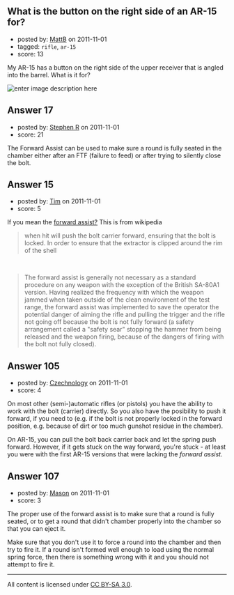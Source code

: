 ## What is the button on the right side of an AR-15 for?

- posted by: [MattB](https://stackexchange.com/users/-1/24-mattb) on 2011-11-01
- tagged: `rifle`, `ar-15`
- score: 13

My AR-15 has a button on the right side of the upper receiver that is angled into the barrel.  What is it for?

![enter image description here][1]


  [1]: http://i.stack.imgur.com/0qlL4.png


## Answer 17

- posted by: [Stephen R](https://stackexchange.com/users/-1/34-stephen-r) on 2011-11-01
- score: 21

The Forward Assist can be used to make sure a round is fully seated in the chamber either after an FTF (failure to feed) or after trying to silently close the bolt.


## Answer 15

- posted by: [Tim](https://stackexchange.com/users/-1/45-tim) on 2011-11-01
- score: 5

<p>If you mean the <a href="http://en.wikipedia.org/wiki/Forward_assist" rel="nofollow">forward assist?</a>  This is from wikipedia</p>

<blockquote>
  <p>when hit will push the bolt carrier forward, ensuring that the bolt
  is locked. In order to ensure that the extractor is clipped around the
  rim of the shell</p>
</blockquote>

<p><br /></p>

<blockquote>
  <p>The forward assist is generally not necessary as a standard procedure
  on any weapon with the exception of the British SA-80A1 version.
  Having realized the frequency with which the weapon jammed when taken
  outside of the clean environment of the test range, the forward assist
  was implemented to save the operator the potential danger of aiming
  the rifle and pulling the trigger and the rifle not going off because
  the bolt is not fully forward (a safety arrangement called a "safety
  sear" stopping the hammer from being released and the weapon firing,
  because of the dangers of firing with the bolt not fully closed).</p>
</blockquote>



## Answer 105

- posted by: [Czechnology](https://stackexchange.com/users/-1/101-czechnology) on 2011-11-01
- score: 4

On most other (semi-)automatic rifles (or pistols) you have the ability to work with the bolt (carrier) directly. So you also have the posibility to push it forward, if you need to (e.g. if the bolt is not properly locked in the forward position, e.g. because of dirt or too much gunshot residue in the chamber).

On AR-15, you can pull the bolt back carrier back and let the spring push forward. However, if it gets stuck on the way forward, you're stuck - at least you were with the first AR-15 versions that were lacking the _forward assist_.


## Answer 107

- posted by: [Mason](https://stackexchange.com/users/-1/19-mason) on 2011-11-01
- score: 3

The proper use of the forward assist is to make sure that a round is fully seated, or to get a round that didn't chamber properly into the chamber so that you can eject it.

Make sure that you don't use it to force a round into the chamber and then try to fire it. If a round isn't formed well enough to load using the normal spring force, then there is something wrong with it and you should not attempt to fire it.



---

All content is licensed under [CC BY-SA 3.0](https://creativecommons.org/licenses/by-sa/3.0/).
